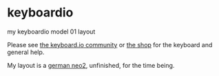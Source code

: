 # keyboardio
my keyboardio model 01 layout

Please see [the keyboard.io community](https://community.keyboard.io/) or [the
shop](https://shop.keyboard.io/) for the keyboard and
general help.

My layout is a [german neo2](http://neo-layout.org/), unfinished, for the time being.

